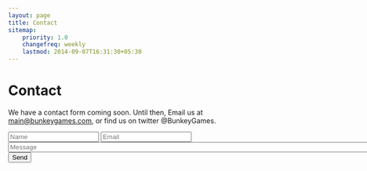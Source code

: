 ```yaml
---
layout: page
title: Contact
sitemap:
    priority: 1.0
    changefreq: weekly
    lastmod: 2014-09-07T16:31:30+05:30
---
```

# Contact

We have a contact form coming soon. Until then, Email us at main@bunkeygames.com, or find us on twitter @BunkeyGames.

<form action="//formspree.io/main@bunkeygames.com"
      method="POST">
    <input type="text" name="name" placeholder="Name">
	<input type="email" name="_replyto" placeholder="Email">
	<input type="text" message="message" placeholder="Message" size="350">
    <input type="submit" value="Send">
</form> 
